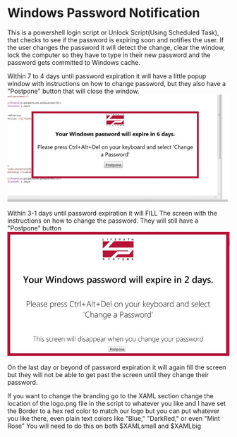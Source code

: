 # Windows Password Notification

This is a powershell login script or Unlock Script(Using Scheduled Task), that checks to see if the password is expiring soon and notifies the user. If the user changes the password it will detect the change, clear the window, lock the computer so they have to type in their new password and the password gets committed to Windows cache.

Within 7 to 4 days until password expiration it will have a little popup window with instructions on how to change password, but they also have a "Postpone" button that will close the window.
![img](SmallWindow.png)

Within 3-1 days until password expiration it will FILL The screen with the instructions on how to change the password. They will still have a "Postpone" button
![img](FullScreen.png)

On the last day or beyond of password expiration it will again fill the screen but they will not be able to get past the screen until they change their password.

If you want to change the branding go to the XAML section change the location of the logo.png file in the script to whatever you like and I have set the Border to a hex red color to match our logo but you can put whatever you like there, even plain text colors like "Blue," "DarkRed," or even "Mint Rose"
You will need to do this on both $XAMLsmall and $XAMLbig

